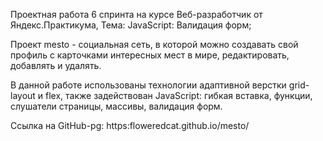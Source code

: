 Проектная работа 6 спринта на курсе Веб-разработчик от Яндекс.Практикума,
Тема: JavaScript: Валидация форм;

Проект mesto - социальная сеть, в которой можно создавать свой профиль с карточками интересных мест в мире, редактировать, добавлять и удалять.

В данной работе использованы технологии адаптивной верстки grid-layout и flex, 
также задействован JavaScript: гибкая вставка, функции, слушатели страницы, массивы, валидация форм.

Ссылка на GitHub-pg: https:floweredcat.github.io/mesto/